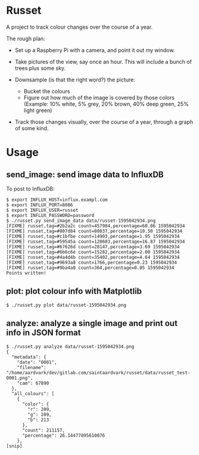 # Russet

A project to track colour changes over the course of a year.

The rough plan:

- Set up a Raspberry Pi with a camera, and point it out my window.

- Take pictures of the view, say once an hour.  This will include a
  bunch of trees plus some sky.

- Downsample (is that the right word?) the picture:

  - Bucket the colours
  - Figure out how much of the image is covered by those colors
    (Example: 10% white, 5% grey, 20% brown, 40% deep green, 25% light
    green)

- Track those changes visually, over the course of a year, through a
  graph of some kind.


# Usage

## send_image: send image data to InfluxDB

To post to InfluxDB:

```
$ export INFLUX_HOST=influx.exampl.com
$ export INFLUX_PORT=8086
$ export INFLUX_USER=russet
$ export INFLUX_PASSWORD=password
$ ./russet.py send_image_data data/russet-1595042934.png
[FIXME] russet,tag=#2b2a2c count=457984,percentage=60.06 1595042934
[FIXME] russet,tag=#807d84 count=80037,percentage=10.50 1595042934
[FIXME] russet,tag=#c1bfbe count=14903,percentage=1.95 1595042934
[FIXME] russet,tag=#59545a count=128603,percentage=16.87 1595042934
[FIXME] russet,tag=#67626d count=28147,percentage=3.69 1595042934
[FIXME] russet,tag=#6b6c6e count=15282,percentage=2.00 1595042934
[FIXME] russet,tag=#4a4d4b count=35402,percentage=4.64 1595042934
[FIXME] russet,tag=#9693a8 count=1766,percentage=0.23 1595042934
[FIXME] russet,tag=#9ba4a0 count=364,percentage=0.05 1595042934
Points written!
```

## plot: plot colour info with Matplotlib

```
$ ./russet.py plot data/russet-1595042934.png
```


## analyze: analyze a single image and print out info in JSON format

```
$ ./russet.py analyze data/russet-1595042934.png
{
  "metadata": {
    "date": "0001",
    "filename": "/home/aardvark/dev/gitlab.com/saintaardvark/russet/data/russet_test-0001.png",
    "cam": 67890
  },
  "all_colours": [
    {
      "color": {
        "r": 209,
        "g": 209,
        "b": 213
      },
      "count": 211157,
      "percentage": 26.14477895610076
    },
[snip]
```
